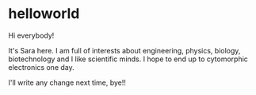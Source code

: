 # helloworld

Hi everybody!

It's Sara here. I am full of interests about engineering, physics, biology, biotechnology and I like scientific minds. I hope to end up to cytomorphic electronics one day.

I'll write any change next time, bye!!
